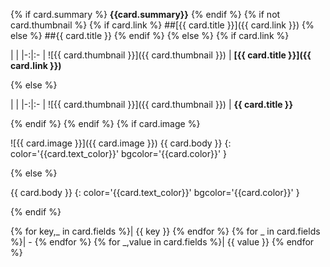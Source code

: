 {% if card.summary %}
**{{card.summary}}**
{% endif %}
{% if not card.thumbnail %}
{% if card.link %}
##[{{ card.title }}]({{ card.link }})
{% else %}
##{{ card.title }}
{% endif %}
{% else %}
{% if card.link %}

| | 
|-:|:-
| ![{{ card.thumbnail }}]({{ card.thumbnail }}) | **[{{ card.title }}]({{ card.link }})**

{% else %}

| | 
|-:|:-
| ![{{ card.thumbnail }}]({{ card.thumbnail }}) | **{{ card.title }}**

{% endif %}
{% endif %}
{% if card.image %}

![{{ card.image }}]({{ card.image }}) {{ card.body }}
{: color='{{card.text_color}}' bgcolor='{{card.color}}' }

{% else %}

{{ card.body }}
{: color='{{card.text_color}}' bgcolor='{{card.color}}' }

{% endif %}

{% for key,_ in card.fields %}| {{ key }} {% endfor %}
{% for _ in card.fields %}| - {% endfor %}
{% for _,value in card.fields %}| {{ value }} {% endfor %}

